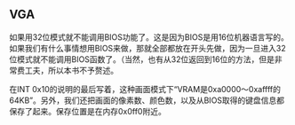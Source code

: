 
## VGA
如果用32位模式就不能调用BIOS功能了。这是因为BIOS是用16位机器语言写的。如果我们有什么事情想用BIOS来做，那就全部都放在开头先做，因为一旦进入32位模式就不能调用BIOS函数了。（当然，也有从32位返回到16位的方法，但是非常费工夫，所以本书不予赘述。



在INT 0x10的说明的最后写着，这种画面模式下“VRAM是0xa0000～0xaffff的64KB”。另外，我们还把画面的像素数、颜色数，以及从BIOS取得的键盘信息都保存了起来。保存位置是在内存0x0ff0附近。

